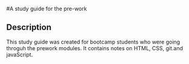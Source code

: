 #A study guide for the pre-work

## Description

This study guide was created for bootcamp students who were going throguh the prework modules. It contains notes on HTML, CSS, git.and javaScript.
